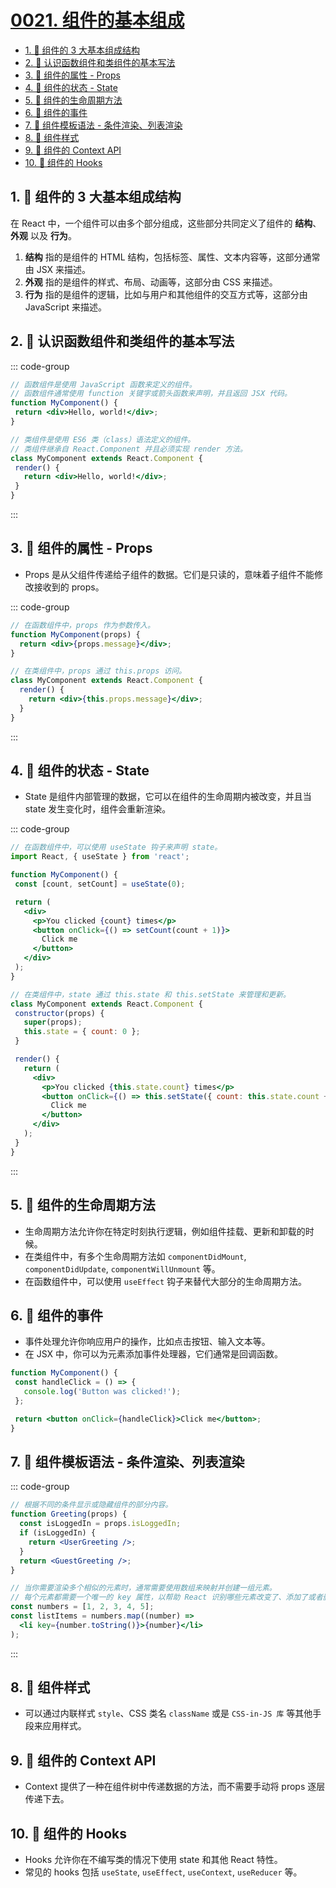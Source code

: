 # [0021. 组件的基本组成](https://github.com/Tdahuyou/TNotes.react/tree/main/notes/0021.%20%E7%BB%84%E4%BB%B6%E7%9A%84%E5%9F%BA%E6%9C%AC%E7%BB%84%E6%88%90)

<!-- region:toc -->

- [1. 📒 组件的 3 大基本组成结构](#1--组件的-3-大基本组成结构)
- [2. 📒 认识函数组件和类组件的基本写法](#2--认识函数组件和类组件的基本写法)
- [3. 📒 组件的属性 - Props](#3--组件的属性---props)
- [4. 📒 组件的状态 - State](#4--组件的状态---state)
- [5. 📒 组件的生命周期方法](#5--组件的生命周期方法)
- [6. 📒 组件的事件](#6--组件的事件)
- [7. 📒 组件模板语法 - 条件渲染、列表渲染](#7--组件模板语法---条件渲染列表渲染)
- [8. 📒 组件样式](#8--组件样式)
- [9. 📒 组件的 Context API](#9--组件的-context-api)
- [10. 📒 组件的 Hooks](#10--组件的-hooks)

<!-- endregion:toc -->

## 1. 📒 组件的 3 大基本组成结构

在 React 中，一个组件可以由多个部分组成，这些部分共同定义了组件的 **结构**、**外观** 以及 **行为**。

1. **结构** 指的是组件的 HTML 结构，包括标签、属性、文本内容等，这部分通常由 JSX 来描述。
2. **外观** 指的是组件的样式、布局、动画等，这部分由 CSS 来描述。
3. **行为** 指的是组件的逻辑，比如与用户和其他组件的交互方式等，这部分由 JavaScript 来描述。

## 2. 📒 认识函数组件和类组件的基本写法

::: code-group

```jsx [函数组件]
// 函数组件是使用 JavaScript 函数来定义的组件。
// 函数组件通常使用 function 关键字或箭头函数来声明，并且返回 JSX 代码。
function MyComponent() {
 return <div>Hello, world!</div>;
}
```

```jsx [类组件]
// 类组件是使用 ES6 类（class）语法定义的组件。
// 类组件继承自 React.Component 并且必须实现 render 方法。
class MyComponent extends React.Component {
 render() {
   return <div>Hello, world!</div>;
 }
}
```

:::

## 3. 📒 组件的属性 - Props

- Props 是从父组件传递给子组件的数据。它们是只读的，意味着子组件不能修改接收到的 props。

::: code-group

```jsx [函数组件]
// 在函数组件中，props 作为参数传入。
function MyComponent(props) {
  return <div>{props.message}</div>;
}
```

```jsx [类组件]
// 在类组件中，props 通过 this.props 访问。
class MyComponent extends React.Component {
  render() {
    return <div>{this.props.message}</div>;
  }
}
```

:::

## 4. 📒 组件的状态 - State

- State 是组件内部管理的数据，它可以在组件的生命周期内被改变，并且当 state 发生变化时，组件会重新渲染。

::: code-group

```jsx [函数组件]
// 在函数组件中，可以使用 useState 钩子来声明 state。
import React, { useState } from 'react';

function MyComponent() {
 const [count, setCount] = useState(0);

 return (
   <div>
     <p>You clicked {count} times</p>
     <button onClick={() => setCount(count + 1)}>
       Click me
     </button>
   </div>
 );
}
```

```jsx [类组件]
// 在类组件中，state 通过 this.state 和 this.setState 来管理和更新。
class MyComponent extends React.Component {
 constructor(props) {
   super(props);
   this.state = { count: 0 };
 }

 render() {
   return (
     <div>
       <p>You clicked {this.state.count} times</p>
       <button onClick={() => this.setState({ count: this.state.count + 1 })}>
         Click me
       </button>
     </div>
   );
 }
}
```

:::

## 5. 📒 组件的生命周期方法

- 生命周期方法允许你在特定时刻执行逻辑，例如组件挂载、更新和卸载的时候。
- 在类组件中，有多个生命周期方法如 `componentDidMount`, `componentDidUpdate`, `componentWillUnmount` 等。
- 在函数组件中，可以使用 `useEffect` 钩子来替代大部分的生命周期方法。

## 6. 📒 组件的事件

- 事件处理允许你响应用户的操作，比如点击按钮、输入文本等。
- 在 JSX 中，你可以为元素添加事件处理器，它们通常是回调函数。
```jsx
function MyComponent() {
 const handleClick = () => {
   console.log('Button was clicked!');
 };

 return <button onClick={handleClick}>Click me</button>;
}
```

## 7. 📒 组件模板语法 - 条件渲染、列表渲染

::: code-group

```jsx [条件渲染]
// 根据不同的条件显示或隐藏组件的部分内容。
function Greeting(props) {
  const isLoggedIn = props.isLoggedIn;
  if (isLoggedIn) {
    return <UserGreeting />;
  }
  return <GuestGreeting />;
}
```

```jsx [列表渲染]
// 当你需要渲染多个相似的元素时，通常需要使用数组来映射并创建一组元素。
// 每个元素都需要一个唯一的 key 属性，以帮助 React 识别哪些元素改变了、添加了或者删除了。
const numbers = [1, 2, 3, 4, 5];
const listItems = numbers.map((number) =>
  <li key={number.toString()}>{number}</li>
);
```

:::

## 8. 📒 组件样式

- 可以通过内联样式 `style`、CSS 类名 `className` 或是 `CSS-in-JS 库` 等其他手段来应用样式。

## 9. 📒 组件的 Context API

- Context 提供了一种在组件树中传递数据的方法，而不需要手动将 props 逐层传递下去。

## 10. 📒 组件的 Hooks

- Hooks 允许你在不编写类的情况下使用 state 和其他 React 特性。
- 常见的 hooks 包括 `useState`, `useEffect`, `useContext`, `useReducer` 等。
